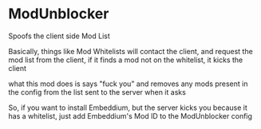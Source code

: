 # ModUnblocker
Spoofs the client side Mod List


Basically, things like Mod Whitelists will contact the client, and request the mod list from the client, if it finds a mod not on the whitelist, it kicks the client

what this mod does is says "fuck you" and removes any mods present in the config from the list sent to the server when it asks

So, if you want to install Embeddium, but the server kicks you because it has a whitelist, just add Embeddium's Mod ID to the ModUnblocker config 
